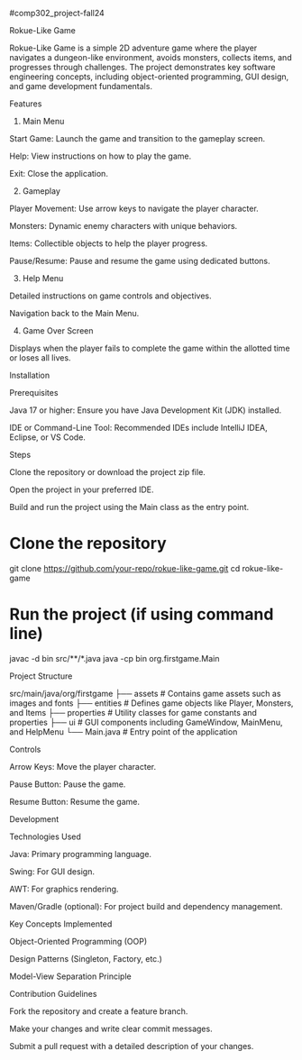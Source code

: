 #comp302_project-fall24


Rokue-Like Game

Rokue-Like Game is a simple 2D adventure game where the player navigates a dungeon-like environment, avoids monsters, collects items, and progresses through challenges. The project demonstrates key software engineering concepts, including object-oriented programming, GUI design, and game development fundamentals.


Features

1. Main Menu

Start Game: Launch the game and transition to the gameplay screen.

Help: View instructions on how to play the game.

Exit: Close the application.

2. Gameplay

Player Movement: Use arrow keys to navigate the player character.

Monsters: Dynamic enemy characters with unique behaviors.

Items: Collectible objects to help the player progress.

Pause/Resume: Pause and resume the game using dedicated buttons.

3. Help Menu

Detailed instructions on game controls and objectives.

Navigation back to the Main Menu.

4. Game Over Screen

Displays when the player fails to complete the game within the allotted time or loses all lives.






Installation

Prerequisites

Java 17 or higher: Ensure you have Java Development Kit (JDK) installed.

IDE or Command-Line Tool: Recommended IDEs include IntelliJ IDEA, Eclipse, or VS Code.

Steps

Clone the repository or download the project zip file.

Open the project in your preferred IDE.

Build and run the project using the Main class as the entry point.



# Clone the repository
git clone https://github.com/your-repo/rokue-like-game.git
cd rokue-like-game

# Run the project (if using command line)
javac -d bin src/**/*.java
java -cp bin org.firstgame.Main








Project Structure


src/main/java/org/firstgame
├── assets            # Contains game assets such as images and fonts
├── entities          # Defines game objects like Player, Monsters, and Items
├── properties        # Utility classes for game constants and properties
├── ui                # GUI components including GameWindow, MainMenu, and HelpMenu
└── Main.java         # Entry point of the application











Controls

Arrow Keys: Move the player character.

Pause Button: Pause the game.

Resume Button: Resume the game.






Development

Technologies Used

Java: Primary programming language.

Swing: For GUI design.

AWT: For graphics rendering.

Maven/Gradle (optional): For project build and dependency management.

Key Concepts Implemented

Object-Oriented Programming (OOP)

Design Patterns (Singleton, Factory, etc.)

Model-View Separation Principle







Contribution Guidelines

Fork the repository and create a feature branch.

Make your changes and write clear commit messages.

Submit a pull request with a detailed description of your changes.




